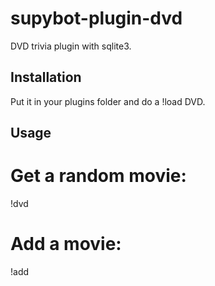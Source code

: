 supybot-plugin-dvd
==================

DVD trivia plugin with sqlite3.

Installation
------------

Put it in your plugins folder and do a !load DVD.

Usage
-----

# Get a random movie:
!dvd
# Add a movie:
!add <title of movie>
# Delete a movie:
!delete <title of movie>
# Shows you how many movies there are:
!stats


License
-------

MIT